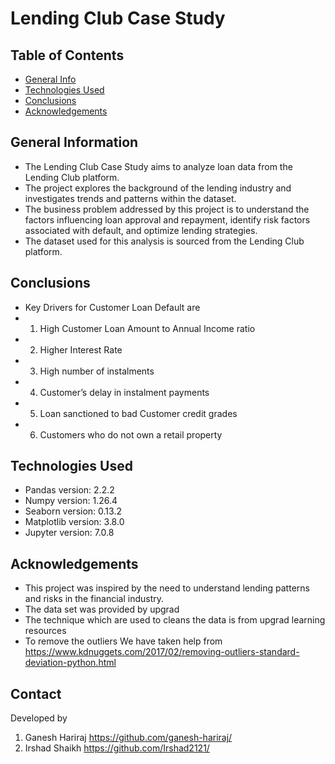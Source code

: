 # Lending Club Case Study 


## Table of Contents
* [General Info](#general-information)
* [Technologies Used](#technologies-used)
* [Conclusions](#conclusions)
* [Acknowledgements](#acknowledgements)



## General Information
- The Lending Club Case Study aims to analyze loan data from the Lending Club platform.
- The project explores the background of the lending industry and investigates trends and patterns within the dataset.
- The business problem addressed by this project is to understand the factors influencing loan approval and repayment, identify risk factors associated with default, and optimize lending strategies.
- The dataset used for this analysis is sourced from the Lending Club platform.



## Conclusions
- Key Drivers for Customer Loan Default are
- 1) High Customer Loan Amount to Annual Income ratio
- 2) Higher Interest Rate
- 3) High number of instalments
- 4) Customer’s delay in instalment payments
- 5) Loan sanctioned to bad Customer credit grades
- 6) Customers who do not own a retail property




## Technologies Used
- Pandas version: 2.2.2
- Numpy version: 1.26.4
- Seaborn version: 0.13.2
- Matplotlib version: 3.8.0
- Jupyter version: 7.0.8



## Acknowledgements
- This project was inspired by the need to understand lending patterns and risks in the financial industry.
- The data set was provided by upgrad
- The technique which are used to cleans the data is from upgrad learning resources
- To remove the outliers We have taken help from https://www.kdnuggets.com/2017/02/removing-outliers-standard-deviation-python.html


## Contact
Developed by 
1. Ganesh Hariraj https://github.com/ganesh-hariraj/
2. Irshad Shaikh  https://github.com/Irshad2121/

